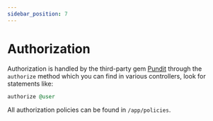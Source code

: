 ```yaml
---
sidebar_position: 7
---
```


# Authorization

Authorization is handled by the third-party gem
[Pundit](https://github.com/varvet/pundit) through the `authorize` method which
you can find in various controllers, look for statements like:

```ruby
authorize @user
```

All authorization policies can be found in `/app/policies`.
